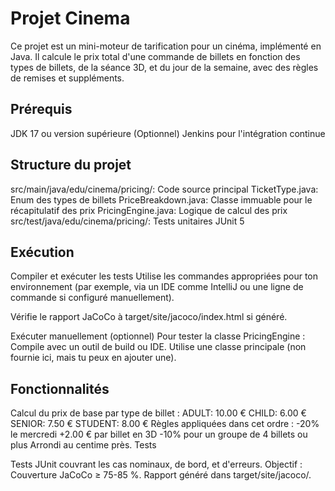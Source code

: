 # Projet Cinema
Ce projet est un mini-moteur de tarification pour un cinéma, implémenté en Java. Il calcule le prix total d'une commande de billets en fonction des types de billets, de la séance 3D, et du jour de la semaine, avec des règles de remises et suppléments.

## Prérequis
JDK 17 ou version supérieure
(Optionnel) Jenkins pour l'intégration continue

## Structure du projet
src/main/java/edu/cinema/pricing/: Code source principal
TicketType.java: Enum des types de billets
PriceBreakdown.java: Classe immuable pour le récapitulatif des prix
PricingEngine.java: Logique de calcul des prix
src/test/java/edu/cinema/pricing/: Tests unitaires JUnit 5

## Exécution
Compiler et exécuter les tests
Utilise les commandes appropriées pour ton environnement (par exemple, via un IDE comme IntelliJ ou une ligne de commande si configuré manuellement).

Vérifie le rapport JaCoCo à target/site/jacoco/index.html si généré.

Exécuter manuellement (optionnel)
Pour tester la classe PricingEngine :
Compile avec un outil de build ou IDE.
Utilise une classe principale (non fournie ici, mais tu peux en ajouter une).

## Fonctionnalités
Calcul du prix de base par type de billet :
ADULT: 10.00 €
CHILD: 6.00 €
SENIOR: 7.50 €
STUDENT: 8.00 €
Règles appliquées dans cet ordre :
-20% le mercredi
+2.00 € par billet en 3D
-10% pour un groupe de 4 billets ou plus
Arrondi au centime près.
Tests

Tests JUnit couvrant les cas nominaux, de bord, et d'erreurs.
Objectif : Couverture JaCoCo ≥ 75-85 %.
Rapport généré dans target/site/jacoco/.
